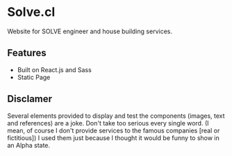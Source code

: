 # Solve.cl
Website for SOLVE engineer and house building services.


## Features

- Built on React.js and Sass
- Static Page


## Disclamer
Several elements provided to display and test the components (images, text and references) are a joke. Don't take too serious every single word. (I mean, of course I don't provide services to the famous companies [real or fictitious])
I used them just because I thought it would be funny to show in an Alpha state.